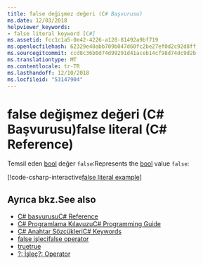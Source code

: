 ```yaml
---
title: false değişmez değeri (C# Başvurusu)
ms.date: 12/03/2018
helpviewer_keywords:
- false literal keyword [C#]
ms.assetid: fcc1c1a5-0e42-4226-a128-81492a9bf719
ms.openlocfilehash: 62329e40abb709b047d60fc2be27ef0d2c92d8ff
ms.sourcegitcommit: ccd8c36b0d74d99291d41aceb14cf98d74dc9d2b
ms.translationtype: MT
ms.contentlocale: tr-TR
ms.lasthandoff: 12/10/2018
ms.locfileid: "53147904"
---
```

# <a name="false-literal-c-reference"></a><span data-ttu-id="acfdd-102">false değişmez değeri (C# Başvurusu)</span><span class="sxs-lookup"><span data-stu-id="acfdd-102">false literal (C# Reference)</span></span>

<span data-ttu-id="acfdd-103">Temsil eden [bool](bool.md) değer `false`:</span><span class="sxs-lookup"><span data-stu-id="acfdd-103">Represents the [bool](bool.md) value `false`:</span></span>

[!code-csharp-interactive[false literal example](~/samples/snippets/csharp/keywords/TrueFalseLiteralsExamples.cs#FalseLiteral)]

## <a name="see-also"></a><span data-ttu-id="acfdd-104">Ayrıca bkz.</span><span class="sxs-lookup"><span data-stu-id="acfdd-104">See also</span></span>

- [<span data-ttu-id="acfdd-105">C# başvurusu</span><span class="sxs-lookup"><span data-stu-id="acfdd-105">C# Reference</span></span>](../index.md)
- [<span data-ttu-id="acfdd-106">C# Programlama Kılavuzu</span><span class="sxs-lookup"><span data-stu-id="acfdd-106">C# Programming Guide</span></span>](../../programming-guide/index.md)
- [<span data-ttu-id="acfdd-107">C# Anahtar Sözcükleri</span><span class="sxs-lookup"><span data-stu-id="acfdd-107">C# Keywords</span></span>](index.md)
- [<span data-ttu-id="acfdd-108">false işleci</span><span class="sxs-lookup"><span data-stu-id="acfdd-108">false operator</span></span>](false-operator.md)
- [<span data-ttu-id="acfdd-109">true</span><span class="sxs-lookup"><span data-stu-id="acfdd-109">true</span></span>](true.md)
- [<span data-ttu-id="acfdd-110">?: İşleç</span><span class="sxs-lookup"><span data-stu-id="acfdd-110">?: Operator</span></span>](../operators/conditional-operator.md)
